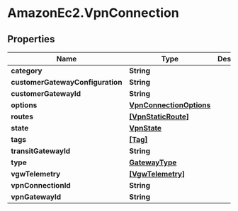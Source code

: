 # AmazonEc2.VpnConnection

## Properties

Name | Type | Description | Notes
------------ | ------------- | ------------- | -------------
**category** | **String** |  | [optional] 
**customerGatewayConfiguration** | **String** |  | [optional] 
**customerGatewayId** | **String** |  | [optional] 
**options** | [**VpnConnectionOptions**](VpnConnectionOptions.md) |  | [optional] 
**routes** | [**[VpnStaticRoute]**](VpnStaticRoute.md) |  | [optional] 
**state** | [**VpnState**](VpnState.md) |  | [optional] 
**tags** | [**[Tag]**](Tag.md) |  | [optional] 
**transitGatewayId** | **String** |  | [optional] 
**type** | [**GatewayType**](GatewayType.md) |  | [optional] 
**vgwTelemetry** | [**[VgwTelemetry]**](VgwTelemetry.md) |  | [optional] 
**vpnConnectionId** | **String** |  | [optional] 
**vpnGatewayId** | **String** |  | [optional] 


